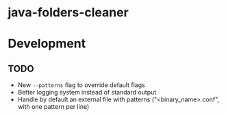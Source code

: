 # java-folders-cleaner

# Development

## TODO

- New `--patterns` flag to override default flags
- Better logging system instead of standard output
- Handle by default an external file with patterns ("<binary_name>.conf", with one pattern per line)